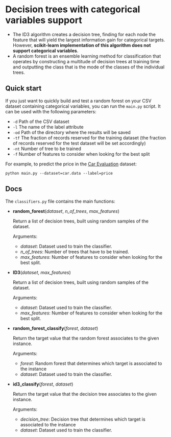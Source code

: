 # Decision trees with categorical variables support
- The ID3 algorithm creates a decision tree, finding for each node the feature that will yield the largest information gain for categorical targets. However, **scikit-learn implementation of this algorithm does not support categorical variables**.
- A random forest is an ensemble learning method for classification that operates by constructing a multitude of decision trees at training time and outputting the class that is the mode of the classes of the individual trees.

## Quick start
If you just want to quickly build and test a random forest on your CSV dataset containing categorical variables, you can run the `main.py` script. It can be used with the following parameters:
- `-d` Path of the CSV dataset
- `-l` The name of the label attribute
- `-od` Path of the directory where the results will be saved
- `-tf` The fraction of records reserved for the training dataset (the fraction of records reserved for the test dataset will be set accordingly)
- `-nt` Number of tree to be trained
- `-f` Number of features to consider when looking for the best split

For example, to predict the price in the [Car Evaluation](https://archive.ics.uci.edu/ml/datasets/Car+Evaluation) dataset:

```python main.py --dataset=car.data --label=price```

## Docs
The `classifiers.py` file contains the main functions:
- **random_forest**(*dataset*, *n_of_trees*, *max_features*)

  Return a list of decision trees, built using random samples of the dataset.
  
  Arguments:
  - *dataset*: Dataset used to train the classifier.
  - *n_of_trees*: Number of trees that have to be trained.
  - *max_features*: Number of features to consider when looking for the best split.

- **ID3**(*dataset*, *max_features*)

  Return a list of decision trees, built using random samples of the dataset.
  
  Arguments:
  - *dataset*: Dataset used to train the classifier.
  - *max_features*: Number of features to consider when looking for the best split.

- **random_forest_classify**(*forest*, *dataset*)

  Return the target value that the random forest associates to the given instance.
  
  Arguments:
  - *forest*: Random forest that determines which target is associated to the instance
  - *dataset*: Dataset used to train the classifier.

- **id3_classify**(*forest*, *dataset*)

  Return the target value that the decision tree associates to the given instance.
  
  Arguments:
  - *decision_tree*: Decision tree that determines which target is associated to the instance
  - *dataset*: Dataset used to train the classifier.